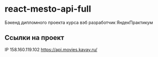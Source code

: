 # react-mesto-api-full
Бэкенд дипломного проекта курса вэб разработчик ЯндекПрактикум

## Ссылки на проект
IP 158.160.119.102
https://api.movies.kavay.ru/

